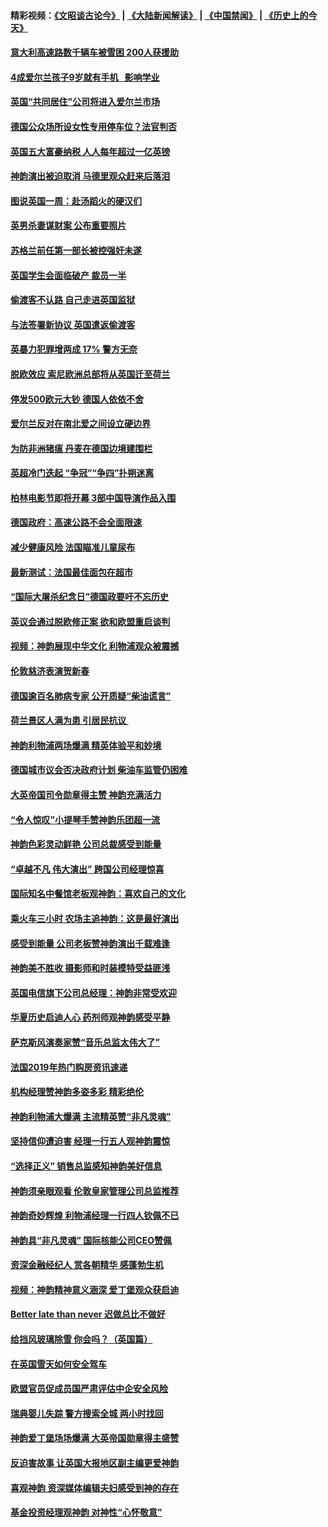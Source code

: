 #### 精彩视频：[《文昭谈古论今》](https://github.com/gfw-breaker/wenzhao) | [《大陆新闻解读》](https://github.com/gfw-breaker/ntdtv-comedy) | [《中国禁闻》](https://github.com/gfw-breaker/ntdtv-news) | [《历史上的今天》](https://github.com/gfw-breaker/today-in-history) 

#### [意大利高速路数千辆车被雪困 200人获援助](../pages/nsc974/n11022003.md?t=02031423) 

#### [4成爱尔兰孩子9岁就有手机   影响学业](../pages/nsc974/n11018141.md?t=02031423) 

#### [英国“共同居住”公司将进入爱尔兰市场](../pages/nsc974/n11018074.md?t=02031423) 

#### [德国公众场所设女性专用停车位？法官判否](../pages/nsc974/n11018033.md?t=02031423) 

#### [英国五大富豪纳税 人人每年超过一亿英镑](../pages/nsc974/n11016706.md?t=02031423) 

#### [神韵演出被迫取消 马德里观众赶来后落泪](../pages/nsc974/n11016854.md?t=02031423) 

#### [图说英国一周：赴汤蹈火的硬汉们](../pages/nsc974/n11016810.md?t=02031423) 

#### [英男杀妻谋财案 公布重要照片](../pages/nsc974/n11016778.md?t=02031423) 

#### [苏格兰前任第一部长被控强奸未遂](../pages/nsc974/n11016772.md?t=02031423) 

#### [英国学生会面临破产 裁员一半](../pages/nsc974/n11016766.md?t=02031423) 

#### [偷渡客不认路 自己走进英国监狱](../pages/nsc974/n11016763.md?t=02031423) 

#### [与法签署新协议 英国遣返偷渡客](../pages/nsc974/n11016756.md?t=02031423) 

#### [英暴力犯罪增两成 17% 警方无奈](../pages/nsc974/n11016787.md?t=02031423) 

#### [脱欧效应 索尼欧洲总部将从英国迁至荷兰](../pages/nsc974/n11015209.md?t=02031423) 

#### [停发500欧元大钞 德国人依依不舍](../pages/nsc974/n11015417.md?t=02031423) 

#### [爱尔兰反对在南北爱之间设立硬边界](../pages/nsc974/n11015382.md?t=02031423) 

#### [为防非洲猪瘟 丹麦在德国边境建围栏](../pages/nsc974/n11014368.md?t=02031423) 

#### [英超冷门迭起 “争冠”“争四”扑朔迷离](../pages/nsc974/n11014053.md?t=02031423) 

#### [柏林电影节即将开幕 3部中国导演作品入围](../pages/nsc974/n11013824.md?t=02031423) 

#### [德国政府：高速公路不会全面限速](../pages/nsc974/n11013841.md?t=02031423) 

#### [减少健康风险 法国瞄准儿童尿布](../pages/nsc974/n11012630.md?t=02031423) 

#### [最新测试：法国最佳面包在超市](../pages/nsc974/n11012842.md?t=02031423) 

#### [“国际大屠杀纪念日”德国政要吁不忘历史](../pages/nsc974/n11012513.md?t=02031423) 

#### [英议会通过脱欧修正案 欲和欧盟重启谈判](../pages/nsc974/n11011622.md?t=02031423) 

#### [视频：神韵展现中华文化 利物浦观众被震撼](../pages/nsc974/n11011005.md?t=02031423) 

#### [伦敦慈济表演贺新春](../pages/nsc974/n11011139.md?t=02031423) 

#### [德国逾百名肺病专家 公开质疑“柴油谎言”](../pages/nsc974/n11010325.md?t=02031423) 

#### [荷兰景区人满为患 引居民抗议 ](../pages/nsc974/n11010747.md?t=02031423) 

#### [神韵利物浦两场爆满 精英体验平和妙境](../pages/nsc974/n11010417.md?t=02031423) 

#### [德国城市议会否决政府计划 柴油车监管仍困难](../pages/nsc974/n11010716.md?t=02031423) 

#### [大英帝国司令勋章得主赞 神韵充满活力](../pages/nsc974/n11009434.md?t=02031423) 

#### [“令人惊叹”小提琴手赞神韵乐团超一流](../pages/nsc974/n11009535.md?t=02031423) 

#### [神韵色彩灵动鲜艳 公司总裁感受到能量](../pages/nsc974/n11009391.md?t=02031423) 

#### [“卓越不凡 伟大演出” 跨国公司经理惊喜](../pages/nsc974/n11009359.md?t=02031423) 

#### [国际知名中餐馆老板观神韵：喜欢自己的文化](../pages/nsc974/n11009314.md?t=02031423) 

#### [乘火车三小时 农场主追神韵：这是最好演出](../pages/nsc974/n11009299.md?t=02031423) 

#### [感受到能量 公司老板赞神韵演出千载难逢](../pages/nsc974/n11009226.md?t=02031423) 

#### [神韵美不胜收 摄影师和时装模特受益匪浅](../pages/nsc974/n11009171.md?t=02031423) 

#### [英国电信旗下公司总经理：神韵非常受欢迎](../pages/nsc974/n11008992.md?t=02031423) 

#### [华夏历史启迪人心 药剂师观神韵感受平静](../pages/nsc974/n11007232.md?t=02031423) 

#### [萨克斯风演奏家赞“音乐总监太伟大了”](../pages/nsc974/n11007174.md?t=02031423) 

#### [法国2019年热门购房资讯速递](../pages/nsc974/n10947033.md?t=02031423) 

#### [机构经理赞神韵多姿多彩 精彩绝伦](../pages/nsc974/n11006484.md?t=02031423) 

#### [神韵利物浦大爆满 主流精英赞“非凡灵魂”](../pages/nsc974/n11006697.md?t=02031423) 

#### [坚持信仰遭迫害 经理一行五人观神韵震惊](../pages/nsc974/n11006523.md?t=02031423) 

#### [“选择正义” 销售总监感知神韵美好信息](../pages/nsc974/n11006437.md?t=02031423) 

#### [神韵须亲眼观看 伦敦皇家管理公司总监推荐](../pages/nsc974/n11006402.md?t=02031423) 

#### [神韵奇妙辉煌 利物浦经理一行四人钦佩不已](../pages/nsc974/n11006397.md?t=02031423) 

#### [神韵具“非凡灵魂” 国际核能公司CEO赞佩](../pages/nsc974/n11006353.md?t=02031423) 

#### [资深金融经纪人 赏各朝精华 感蓬勃生机](../pages/nsc974/n11006347.md?t=02031423) 

#### [视频：神韵精神意义涵深 爱丁堡观众获启迪](../pages/nsc974/n11004622.md?t=02031423) 

#### [Better late than never 迟做总比不做好](../pages/nsc974/n11004768.md?t=02031423) 

#### [给挡风玻璃除雪 你会吗？（英国篇）](../pages/nsc974/n11004765.md?t=02031423) 

#### [在英国雪天如何安全驾车](../pages/nsc974/n11004758.md?t=02031423) 

#### [欧盟官员促成员国严肃评估中企安全风险](../pages/nsc974/n11004719.md?t=02031423) 

#### [瑞典婴儿失踪 警方搜索全城 两小时找回](../pages/nsc974/n11004065.md?t=02031423) 

#### [神韵爱丁堡场场爆满 大英帝国勋章得主盛赞](../pages/nsc974/n11003114.md?t=02031423) 

#### [反迫害故事 让英国大报地区副主编更爱神韵](../pages/nsc974/n11003184.md?t=02031423) 

#### [喜观神韵 资深媒体编辑夫妇感受到神的存在](../pages/nsc974/n11003116.md?t=02031423) 

#### [基金投资经理观神韵 对神性“心怀敬意”](../pages/nsc974/n11003069.md?t=02031423) 

